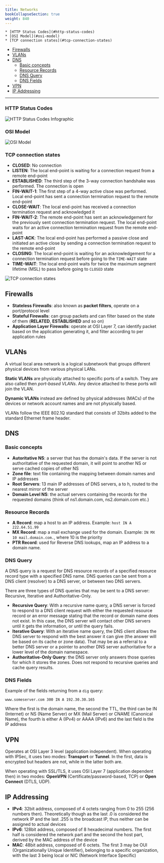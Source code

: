 ```yaml
---
title: Networks
bookCollapseSection: true
weight: 840
---
```


<!-- vim-markdown-toc GFM -->

	* [HTTP Status Codes](#http-status-codes)
	* [OSI Model](#osi-model)
	* [TCP connection states](#tcp-connection-states)
* [Firewalls](#firewalls)
* [VLANs](#vlans)
* [DNS](#dns)
	* [Basic concepts](#basic-concepts)
	* [Resource Records](#resource-records)
	* [DNS Query](#dns-query)
	* [DNS Fields](#dns-fields)
* [VPN](#vpn)
* [IP Addressing](#ip-addressing)

<!-- vim-markdown-toc -->

-----------------

### HTTP Status Codes

![HTTP Status Codes Infographic](http-status-codes-definition.png)

### OSI Model

![OSI Model](osi-model.png)

### TCP connection states

+ **CLOSED**: No connection
+ **LISTEN**: The local end-point is waiting for a connection request from a remote end-point
+ **ESTABLISHED**: The third step of the 3-way connection handshake was performed. The connection is open
+ **FIN-WAIT-1**: The first step of a 4-way active clsoe was performed. Local end-point has sent a connection termination request to the remote end-point
+ **CLOSE-WAIT**: The local end-point has received a connection termination request and acknowledged it
+ **FIN-WAIT-2**: The remote end-point has sent an acknowledgement for the previously sent connection termination request. The local end-point waits for an active connection termination request from the remote end-point
+ **LAST-ACK**: The local end-point has performed a passive close and initiated an active close by sending a connection termination request to the remote end-point
+ **CLOSING**: The local end-point is waiting for an acknowledgement for a connection termination request before going to the `TIME-WAIT` state
+ **TIME-WAIT**: The local end-point waits for twice the maximum segment lifetime (MSL) to pass before going to `CLOSED` state

![TCP connection states](tcp-connection-states.png)

## Firewalls

+ **Stateless Firewalls**: also known as **packet filters**, operate on a port/protocol level
+ **Stateful Firewalls**: can group packets and can filter based on the state of them (__RELATED__, __ESTABLISHED__ and so on)
+ **Application Layer Firewalls**: operate at OSI Layer 7, can identify packet based on the application generating it, and filter according to per application rules

## VLANs

A virtual local area network is a logical subnetwork that groups different physical devices from various physical LANs.

**Static VLANs** are physically attached to specific ports of a switch. They are also called then _port-based VLANs_. Any device attached to these ports will join the VLAN.

**Dynamic VLANs** instead are defined by physical addresses (MACs) of the devices or network account names and are not physically based.

VLANs follow the IEEE 802.1Q standard that consists of 32bits added to the standard Ethernet frame header.

## DNS

### Basic concepts

+ **Autoritative NS**: a server that has the domain's data. If the server is not authoritative of the requested domain, it will point to another NS or serve cached copies of other NS
+ **Zone file**: text file containing the mapping between domain names and IP addresses
+ **Root Servers**: 13 main IP addresses of DNS servers, a to h, routed to the nearest mirror of the server
+ **Domain Level NS**: the actual servers containing the records for the requested domains (think of ns1.domain.com, ns2.domain.com etc.)

### Resource Records

+ **A Record**: map a host to an IP address. Example: `host IN A 222.64.51.99`
+ **MX Record**: map a mail exchange used for the domain. Example: `IN MX 10 mail.domain.com.`, where 10 is the priority
+ **PTR Record**: used for Reverse DNS lookups, map an IP address to a domain name.

### DNS Query

A DNS query is a request for DNS resource records of a specified resource record type with a specified DNS name. DNS queries can be sent from a DNS client (resolver) to a DNS server, or between two DNS servers.

There are three types of DNS queries that may be sent to a DNS server: Recursive, Iterative and Authoritative-Only.

+ **Recursive Query**: With a recursive name query, a DNS server is forced to respond to a DNS client request with either the requested resource record or an error message stating that the record or domain name does not exist. In this case, the DNS server will contact other DNS servers until it gets the information, or until the query fails.
+ **Iterative Query**: With an iterative name query, the DNS client allows the DNS server to respond with the best answer it can give (the answer will be based on its cache or zone data). That may be as a referral to a better DNS server or a pointer to another DNS server authoritative for a lower level of the domain namespace.
+ **Authoritative-Only Query**: the DNS server only answers those queries for which it stores the zones. Does not respond to recursive queries and cache query results.

### DNS Fields

Example of the fields returning from a `dig` query:

```
www.someserver.com 300 IN A 192.30.30.165
```

Where the first is the domain name, the second the TTL, the third can be IN (Internet) or NS (Name Server) or MX (Mail Server) or CNAME (Canonical Name), the fourth is either A (IPv4) or AAAA (IPv6) and the last field is the IP address

## VPN

Operates at OSI Layer 3 level (application independent). When operating with IPSec, it uses two modes: **Transport** or **Tunnel**. In the first, data is encrypted but headers are not, while in the latter both are.

When operating with SSL/TLS, it uses OSI Layer 7 (application dependent then) in two modes: **OpenVPN** (Certificate/password-based, TCP) or **Open Connect** (DTLS, UDP).

## IP Addressing

* **IPv4**: 32bit address, composed of 4 octets ranging from 0 to 255 (256 numbers then). Theoretically though as the last .0 is considered the network IP and the last .255 is the broadcast IP, thus neither can be assigned to actual devices
* **IPv6**: 128bit address, composed of 8 hexadecimal numbers. The first half is considered the network part and the second the host part, derived by the MAC address of the device
* **MAC**: 48bit address, composed of 6 octets. The first 3 may be OUI (Organizationally Unique Identifier), belonging to a specific organization, with the last 3 being local or NIC (Network Interface Specific)
